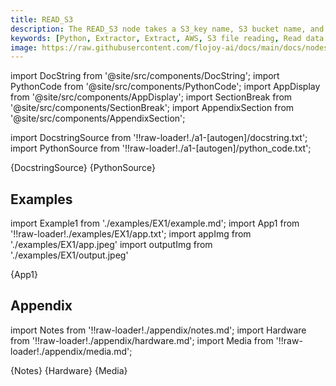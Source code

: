 ```yaml
---
title: READ_S3
description: The READ_S3 node takes a S3_key name, S3 bucket name, and file name as input, and extracts the file from the specified bucket using the S3_key that was saved.
keywords: [Python, Extractor, Extract, AWS, S3 file reading, Read data from S3, File extraction from S3, Flojoy Read S3 node, Python S3 data retrieval, S3 file handling, Data extraction from cloud, Python data import from S3, Cloud data processing, Efficient data access from S3]
image: https://raw.githubusercontent.com/flojoy-ai/docs/main/docs/nodes/EXTRACTORS/FILE/READ_S3/examples/EX1/output.jpeg
---
```


[//]: # (Custom component imports)

import DocString from '@site/src/components/DocString';
import PythonCode from '@site/src/components/PythonCode';
import AppDisplay from '@site/src/components/AppDisplay';
import SectionBreak from '@site/src/components/SectionBreak';
import AppendixSection from '@site/src/components/AppendixSection';

[//]: # (Docstring)

import DocstringSource from '!!raw-loader!./a1-[autogen]/docstring.txt';
import PythonSource from '!!raw-loader!./a1-[autogen]/python_code.txt';

<DocString>{DocstringSource}</DocString>
<PythonCode GLink='EXTRACTORS/FILE/READ_S3/READ_S3.py'>{PythonSource}</PythonCode>

<SectionBreak />

[//]: # (Examples)

## Examples

import Example1 from './examples/EX1/example.md';
import App1 from '!!raw-loader!./examples/EX1/app.txt';
import appImg from './examples/EX1/app.jpeg'
import outputImg from './examples/EX1/output.jpeg'

<AppDisplay 
    nodeLabel='READ_S3'
    appImg={appImg}
    outputImg={outputImg}
    >
    {App1}
</AppDisplay>

<Example1 />

<SectionBreak />

[//]: # (Appendix)

## Appendix

import Notes from '!!raw-loader!./appendix/notes.md';
import Hardware from '!!raw-loader!./appendix/hardware.md';
import Media from '!!raw-loader!./appendix/media.md';

<AppendixSection index={0} folderPath='nodes/EXTRACTORS/FILE/READ_S3/appendix/'>{Notes}</AppendixSection>
<AppendixSection index={1} folderPath='nodes/EXTRACTORS/FILE/READ_S3/appendix/'>{Hardware}</AppendixSection>
<AppendixSection index={2} folderPath='nodes/EXTRACTORS/FILE/READ_S3/appendix/'>{Media}</AppendixSection>